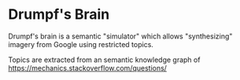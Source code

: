 # Drumpf's Brain

Drumpf's brain is a semantic "simulator" which allows "synthesizing" imagery from Google using restricted topics.

Topics are extracted from an semantic knowledge graph of https://mechanics.stackoverflow.com/questions/

